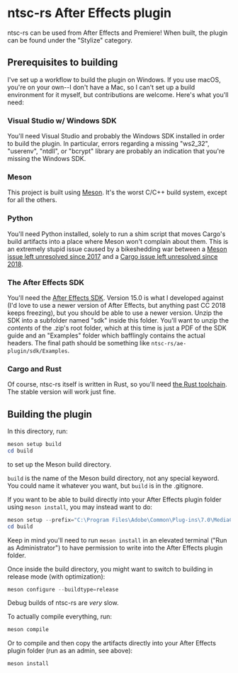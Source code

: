 # ntsc-rs After Effects plugin

ntsc-rs can be used from After Effects and Premiere! When built, the plugin can be found under the "Stylize" category.

## Prerequisites to building

I've set up a workflow to build the plugin on Windows. If you use macOS, you're on your own--I don't have a Mac, so I
can't set up a build environment for it myself, but contributions are welcome. Here's what you'll need:

### Visual Studio w/ Windows SDK
You'll need Visual Studio and probably the Windows SDK installed in order to build the plugin. In particular, errors
regarding a missing "ws2_32", "userenv", "ntdll", or "bcrypt" library are probably an indication that you're missing the
Windows SDK.

### Meson
This project is built using [Meson](https://mesonbuild.com/Getting-meson.html). It's the worst C/C++ build system,
except for all the others.

### Python
You'll need Python installed, solely to run a shim script that moves Cargo's build artifacts into a place where Meson
won't complain about them. This is an extremely stupid issue caused by a bikeshedding war between a [Meson issue
left unresolved since 2017](https://github.com/mesonbuild/meson/issues/2320) and a [Cargo issue left unresolved since
2018](https://github.com/rust-lang/cargo/issues/6790).

### The After Effects SDK
You'll need the [After Effects SDK](https://developer.adobe.com/after-effects/). Version 15.0 is what I developed
against (I'd love to use a newer version of After Effects, but anything past CC 2018 keeps freezing), but you should be
able to use a newer version. Unzip the SDK into a subfolder named "sdk" inside this folder. You'll want to unzip the
*contents* of the .zip's root folder, which at this time is just a PDF of the SDK guide and an "Examples" folder which
bafflingly contains the actual headers. The final path should be something like `ntsc-rs/ae-plugin/sdk/Examples`.

### Cargo and Rust
Of course, ntsc-rs itself is written in Rust, so you'll need [the Rust toolchain](https://rustup.rs/). The stable
version will work just fine.

## Building the plugin
In this directory, run:

```powershell
meson setup build
cd build
```

to set up the Meson build directory.

`build` is the name of the Meson build directory, not any special keyword. You could name it whatever you want, but
`build` is in the .gitignore.

If you want to be able to build directly into your After Effects plugin folder using `meson install`, you may instead
want to do:
```powershell
meson setup --prefix="C:\Program Files\Adobe\Common\Plug-ins\7.0\MediaCore" build
cd build
```

Keep in mind you'll need to run `meson install` in an elevated terminal ("Run as Administrator") to have permission to
write into the After Effects plugin folder.

Once inside the build directory, you might want to switch to building in release mode (with optimization):
```powershell
meson configure --buildtype=release
```
Debug builds of ntsc-rs are *very* slow.

To actually compile everything, run:
```powershell
meson compile
```

Or to compile and then copy the artifacts directly into your After Effects plugin folder (run as an admin, see above):
```powershell
meson install
```
